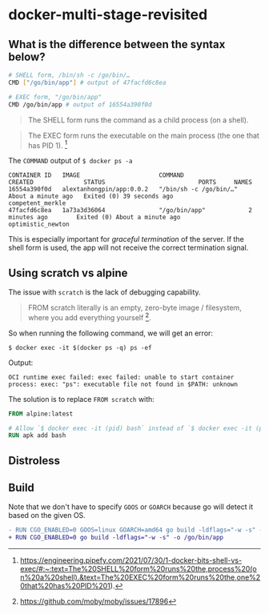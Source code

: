 # docker-multi-stage-revisited

## What is the difference between the syntax below?

```bash
# SHELL form, /bin/sh -c /go/bin/…
CMD ["/go/bin/app"] # output of 47facfd6c8ea

# EXEC form, "/go/bin/app"
CMD /go/bin/app # output of 16554a390f0d
```


> The SHELL form runs the command as a child process (on a shell).

> The EXEC form runs the executable on the main process (the one that has PID 1). [^1]


The `COMMAND` output of `$ docker ps -a`

```
CONTAINER ID   IMAGE                      COMMAND                  CREATED              STATUS                          PORTS     NAMES
16554a390f0d   alextanhongpin/app:0.0.2   "/bin/sh -c /go/bin/…"   About a minute ago   Exited (0) 39 seconds ago                 competent_merkle
47facfd6c8ea   1a73a3d36064               "/go/bin/app"            2 minutes ago        Exited (0) About a minute ago             optimistic_newton
```


This is especially important for _graceful termination_ of the server. If the shell form is used, the app will not receive the correct termination signal.

## Using scratch vs alpine

The issue with `scratch` is the lack of debugging capability.

> FROM scratch literally is an empty, zero-byte image / filesystem, where you add everything yourself [^2].

So when running the following command, we will get an error:

```
$ docker exec -it $(docker ps -q) ps -ef
```
Output:

```
OCI runtime exec failed: exec failed: unable to start container process: exec: "ps": executable file not found in $PATH: unknown
```

The solution is to replace `FROM scratch` with:

```Dockerfile
FROM alpine:latest

# Allow `$ docker exec -it (pid) bash` instead of `$ docker exec -it (pid) /bin/sh`
RUN apk add bash
```

## Distroless



## Build


Note that we don't have to specify `GOOS` or `GOARCH` because go will detect it based on the given OS.

```diff
- RUN CGO_ENABLED=0 GOOS=linux GOARCH=amd64 go build -ldflags="-w -s" -o /go/bin/app
+ RUN CGO_ENABLED=0 go build -ldflags="-w -s" -o /go/bin/app
```


[^1]: https://engineering.pipefy.com/2021/07/30/1-docker-bits-shell-vs-exec/#:~:text=The%20SHELL%20form%20runs%20the,process%20(on%20a%20shell).&text=The%20EXEC%20form%20runs%20the,one%20that%20has%20PID%201).
[^2]: https://github.com/moby/moby/issues/17896
[^3]: https://github.com/GoogleContainerTools/distroless
